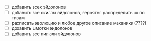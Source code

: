 - [ ] добавить всех эйдолонов
- [ ] добавить все скиллы эйдолонов, вероятно распределить их по тирам
- [ ] расписать эволюцию и любое другое описание механики (????)
- [ ] добавить шмотки эйдолонов
- [ ] добавить все пилюли эйдолонов
